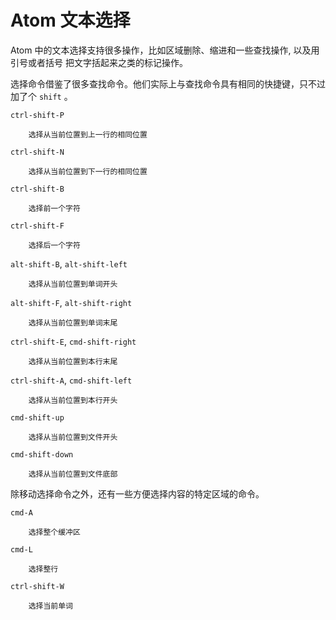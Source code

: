 # Atom 文本选择

Atom 中的文本选择支持很多操作，比如区域删除、缩进和一些查找操作, 以及用引号或者括号
把文字括起来之类的标记操作。

选择命令借鉴了很多查找命令。他们实际上与查找命令具有相同的快捷键，只不过加了个 `shift` 。

`ctrl-shift-P`  

        选择从当前位置到上一行的相同位置

`ctrl-shift-N`  

        选择从当前位置到下一行的相同位置

`ctrl-shift-B`  

        选择前一个字符

`ctrl-shift-F`  

        选择后一个字符

`alt-shift-B`, `alt-shift-left`  

        选择从当前位置到单词开头

`alt-shift-F`, `alt-shift-right`  

        选择从当前位置到单词末尾

`ctrl-shift-E`, `cmd-shift-right`  

        选择从当前位置到本行末尾

`ctrl-shift-A`, `cmd-shift-left`  

        选择从当前位置到本行开头

`cmd-shift-up`  

        选择从当前位置到文件开头

`cmd-shift-down`  

        选择从当前位置到文件底部


除移动选择命令之外，还有一些方便选择内容的特定区域的命令。


`cmd-A`  

        选择整个缓冲区

`cmd-L`  

        选择整行

`ctrl-shift-W`  

        选择当前单词
